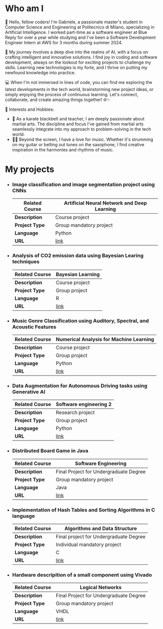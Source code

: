 # Who am I
👋 Hello, fellow coders! I'm Gabriele, a passionate master's student in Computer Science and Engineering at Politecnico di Milano, specializing in Artificial Intelligence. I worked part-time as a software engineer at Blue Reply for over a year while studying and I've been a Software Development Engineer Intern at AWS for 3 months during summer 2024.

🚀 My journey involves a deep dive into the realms of AI, with a focus on crafting intelligent and innovative solutions. I find joy in coding and software development, always on the lookout for exciting projects to challenge my skills. Learning new technologies is my forte, and I thrive on putting my newfound knowledge into practice.

💻 When I'm not immersed in lines of code, you can find me exploring the latest developments in the tech world, brainstorming new project ideas, or simply enjoying the process of continuous learning. Let's connect, collaborate, and create amazing things together! 🌐✨

🌟 Interests and Hobbies:
* 🥋 As a karate blackbelt and teacher, I am deeply passionate about martial arts. The discipline and focus I've gained from martial arts seamlessly integrate into my approach to problem-solving in the tech world.
* 🎸🎷 Beyond the screen, I have a love for music. Whether it's strumming on my guitar or belting out tunes on the saxophone, I find creative inspiration in the harmonies and rhythms of music.

# My projects
- ### Image classification and image segmentation project using CNNs
    | **Related Course**  | Artificial Neural Network and Deep Learning                          |
  | ------------------- | -------------------------------------------------------- |
  | **Description**     | Course project |
  | **Project Type**    | Group mandatory project                            |
  | **Language**        | Python                                               |
  | **URL**             | [link](https://github.com/gabricarr/ANN-project) |

- ### Analysis of CO2 emission data using Bayesian Learing techniques
    | **Related Course**  | Bayesian Learning                     |
  | ------------------- | -------------------------------------------------------- |
  | **Description**     | Course project |
  | **Project Type**    | Group project                            |
  | **Language**        | R                                               |
  | **URL**             | [link](https://github.com/gabricarr/Bayesian-Statistical-Analysis-of-CO2-Emissions-Data) |

- ### Music Genre Classification using Auditory, Spectral, and Acoustic Features
    | **Related Course**  | Numerical Analysis for Machine Learning                          |
  | ------------------- | -------------------------------------------------------- |
  | **Description**     | Course project |
  | **Project Type**    | Group project                            |
  | **Language**        | Python                                               |
  | **URL**             | [link](https://github.com/carmigab/NAML_project) |
  
- ### Data Augmentation for Autonomous Driving tasks using Generative AI
    | **Related Course**  | Software engineering 2                          |
  | ------------------- | -------------------------------------------------------- |
  | **Description**     | Research project |
  | **Project Type**    | Group project                            |
  | **Language**        | Python                                               |
  | **URL**             | [link](https://github.com/gabricarr/SE2-Project) |

- ### Distributed Board Game in Java
    | **Related Course**  | Software Engineering                          |
  | ------------------- | -------------------------------------------------------- |
  | **Description**     | Final Project for Undergraduate Degree |
  | **Project Type**    | Group mandatory project                            |
  | **Language**        | Java                                               |
  | **URL**             | [link](https://github.com/Igc-57I/IS23-AM08) |
  

- ### Implementation of Hash Tables and Sorting Algorithms in C language
  | **Related Course**  | Algorithms and Data Structure                           |
  | ------------------- | -------------------------------------------------------- |
  | **Description**     | Final project for Undergraduate Degree |
  | **Project Type**    | Individual mandatory project                            |
  | **Language**        | C                                                      |
  | **URL**             | [link](https://github.com/Igc-57I/API-project) |

  
- ### Hardware descripition of a small component using Vivado
    | **Related Course**  | Logical Networks                           |
  | ------------------- | -------------------------------------------------------- |
  | **Description**     | Final Project for Undergraduate Degree |
  | **Project Type**    | Group mandatory project                            |
  | **Language**        | VHDL                                                |
  | **URL**             | [link](https://github.com/Igc-57I/project_reti_logiche) |
